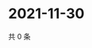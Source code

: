 # 2021-11-30

共 0 条

<!-- BEGIN WEIBO -->
<!-- 最后更新时间 Tue Nov 30 2021 10:14:48 GMT+0800 (China Standard Time) -->

<!-- END WEIBO -->

